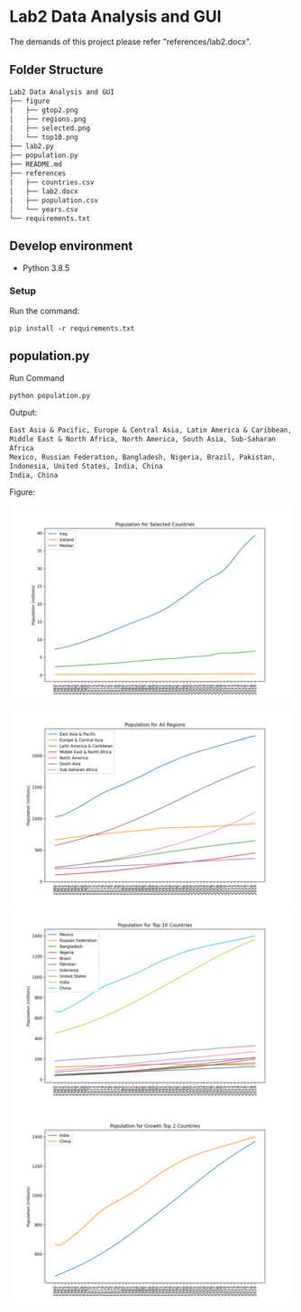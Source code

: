 # Lab2 Data Analysis and GUI

The demands of this project please refer "references/lab2.docx".

## Folder Structure

```shell
Lab2 Data Analysis and GUI
├── figure
│   ├── gtop2.png
│   ├── regions.png
│   ├── selected.png
│   └── top10.png
├── lab2.py
├── population.py
├── README.md
├── references
│   ├── countries.csv
│   ├── lab2.docx
│   ├── population.csv
│   └── years.csv
└── requirements.txt
```

## Develop environment

* Python 3.8.5

### Setup

Run the command:

```shell
pip install -r requirements.txt
```

## population.py

Run Command

```shell
python population.py
```

Output:

```shell
East Asia & Pacific, Europe & Central Asia, Latin America & Caribbean, Middle East & North Africa, North America, South Asia, Sub-Saharan Africa
Mexico, Russian Federation, Bangladesh, Nigeria, Brazil, Pakistan, Indonesia, United States, India, China
India, China
```

Figure:

![Selected Countries](figure/selected.png "Selected Countries")
![Regions](figure/regions.png "Regions")
![top10](figure/top10.png "top10")
![growth top 2](figure/gtop2.png "growth top 2")